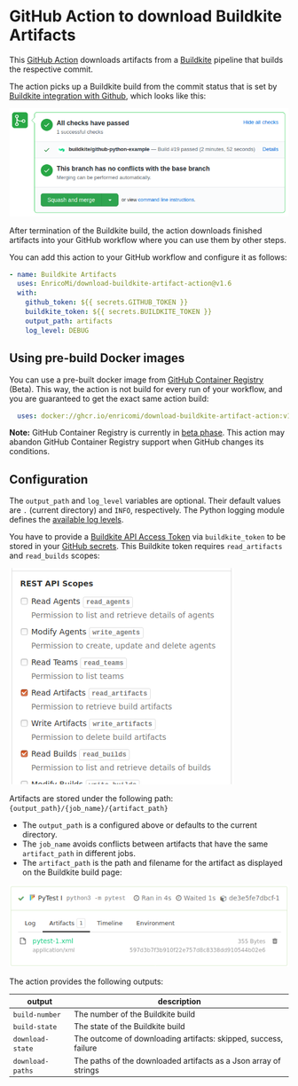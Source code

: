 # GitHub Action to download Buildkite Artifacts

This [GitHub Action](https://github.com/actions) downloads artifacts from
a [Buildkite](https://buildkite.com/) pipeline that builds the respective commit.

The action picks up a Buildkite build from the commit status that is set by
[Buildkite integration with Github](https://buildkite.com/docs/integrations/github#connecting-buildkite-and-github),
which looks like this:

![Github commit status set by Buildkite](github-buildkite-check.png)

After termination of the Buildkite build, the action downloads finished artifacts into your GitHub workflow
where you can use them by other steps.

You can add this action to your GitHub workflow and configure it as follows:

```yaml
- name: Buildkite Artifacts
  uses: EnricoMi/download-buildkite-artifact-action@v1.6
  with:
    github_token: ${{ secrets.GITHUB_TOKEN }}
    buildkite_token: ${{ secrets.BUILDKITE_TOKEN }}
    output_path: artifacts
    log_level: DEBUG
```

## Using pre-build Docker images

You can use a pre-built docker image from [GitHub Container Registry](https://docs.github.com/en/free-pro-team@latest/packages/getting-started-with-github-container-registry/about-github-container-registry) (Beta).
This way, the action is not build for every run of your workflow, and you are guaranteed to get the exact same action build:
```yaml
  uses: docker://ghcr.io/enricomi/download-buildkite-artifact-action:v1.6
```

**Note:** GitHub Container Registry is currently in [beta phase](https://docs.github.com/en/free-pro-team@latest/packages/getting-started-with-github-container-registry/about-github-container-registry).
This action may abandon GitHub Container Registry support when GitHub changes its conditions.

## Configuration
The `output_path` and `log_level` variables are optional. Their default values are `.` (current directory) and `INFO`, respectively. The Python logging module defines the [available log levels](https://docs.python.org/3/library/logging.html#logging-levels).

You have to provide a [Buildkite API Access Token](https://buildkite.com/docs/apis/managing-api-tokens) via `buildkite_token` to be stored in your [GitHub secrets](https://docs.github.com/en/actions/configuring-and-managing-workflows/creating-and-storing-encrypted-secrets).
This Buildkite token requires `read_artifacts` and `read_builds` scopes:

![Buildkite token scopes](buildkite-token-scopes.png)

Artifacts are stored under the following path: `{output_path}/{job_name}/{artifact_path}`

- The `output_path` is a configured above or defaults to the current directory.
- The `job_name` avoids conflicts between artifacts that have the same `artifact_path` in different jobs.
- The `artifact_path` is the path and filename for the artifact as displayed on the Buildkite build page:

![Buildkite artifacts](buildkite-artifact.png)


The action provides the following outputs:

|output        |description                      |
|--------------|---------------------------------|
|`build-number`|The number of the Buildkite build|
|`build-state`|The state of the Buildkite build  |
|`download-state`|The outcome of downloading artifacts: skipped, success, failure|
|`download-paths`|The paths of the downloaded artifacts as a Json array of strings|
